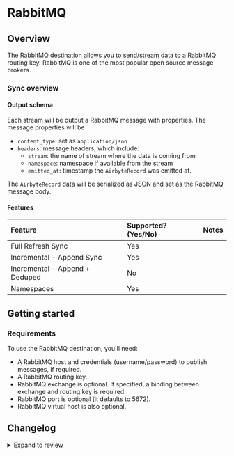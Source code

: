 # RabbitMQ

## Overview

The RabbitMQ destination allows you to send/stream data to a RabbitMQ routing key. RabbitMQ is one
of the most popular open source message brokers.

### Sync overview

#### Output schema

Each stream will be output a RabbitMQ message with properties. The message properties will be

- `content_type`: set as `application/json`
- `headers`: message headers, which include:
  - `stream`: the name of stream where the data is coming from
  - `namespace`: namespace if available from the stream
  - `emitted_at`: timestamp the `AirbyteRecord` was emitted at.

The `AirbyteRecord` data will be serialized as JSON and set as the RabbitMQ message body.

#### Features

| Feature                        | Supported?\(Yes/No\) | Notes |
| :----------------------------- | :------------------- | :---- |
| Full Refresh Sync              | Yes                  |       |
| Incremental - Append Sync      | Yes                  |       |
| Incremental - Append + Deduped | No                   |       |
| Namespaces                     | Yes                  |       |

## Getting started

### Requirements

To use the RabbitMQ destination, you'll need:

- A RabbitMQ host and credentials (username/password) to publish messages, if required.
- A RabbitMQ routing key.
- RabbitMQ exchange is optional. If specified, a binding between exchange and routing key is
  required.
- RabbitMQ port is optional (it defaults to 5672).
- RabbitMQ virtual host is also optional.

## Changelog

<details>
  <summary>Expand to review</summary>

| Version | Date             | Pull Request                                              | Subject                                         |
|:--------| :--------------- | :-------------------------------------------------------- | :---------------------------------------------- |
| 0.1.44 | 2025-07-21 | [63371](https://github.com/airbytehq/airbyte/pull/63371) | Update connector icon |
| 0.1.43 | 2025-05-24 | [60586](https://github.com/airbytehq/airbyte/pull/60586) | Update dependencies |
| 0.1.42 | 2025-05-10 | [59812](https://github.com/airbytehq/airbyte/pull/59812) | Update dependencies |
| 0.1.41 | 2025-05-03 | [58696](https://github.com/airbytehq/airbyte/pull/58696) | Update dependencies |
| 0.1.40 | 2025-04-19 | [58287](https://github.com/airbytehq/airbyte/pull/58287) | Update dependencies |
| 0.1.39 | 2025-04-12 | [57602](https://github.com/airbytehq/airbyte/pull/57602) | Update dependencies |
| 0.1.38 | 2025-04-05 | [56629](https://github.com/airbytehq/airbyte/pull/56629) | Update dependencies |
| 0.1.37 | 2025-03-22 | [56125](https://github.com/airbytehq/airbyte/pull/56125) | Update dependencies |
| 0.1.36 | 2025-03-08 | [55350](https://github.com/airbytehq/airbyte/pull/55350) | Update dependencies |
| 0.1.35 | 2025-03-01 | [54857](https://github.com/airbytehq/airbyte/pull/54857) | Update dependencies |
| 0.1.34 | 2025-02-22 | [54261](https://github.com/airbytehq/airbyte/pull/54261) | Update dependencies |
| 0.1.33 | 2025-02-15 | [53921](https://github.com/airbytehq/airbyte/pull/53921) | Update dependencies |
| 0.1.32 | 2025-02-01 | [52952](https://github.com/airbytehq/airbyte/pull/52952) | Update dependencies |
| 0.1.31 | 2025-01-25 | [52176](https://github.com/airbytehq/airbyte/pull/52176) | Update dependencies |
| 0.1.30 | 2025-01-18 | [51287](https://github.com/airbytehq/airbyte/pull/51287) | Update dependencies |
| 0.1.29 | 2024-12-28 | [50506](https://github.com/airbytehq/airbyte/pull/50506) | Update dependencies |
| 0.1.28 | 2024-12-21 | [50180](https://github.com/airbytehq/airbyte/pull/50180) | Update dependencies |
| 0.1.27 | 2024-12-14 | [49305](https://github.com/airbytehq/airbyte/pull/49305) | Update dependencies |
| 0.1.26 | 2024-11-25 | [48642](https://github.com/airbytehq/airbyte/pull/48642) | Update dependencies |
| 0.1.25 | 2024-10-29 | [47101](https://github.com/airbytehq/airbyte/pull/47101) | Update dependencies |
| 0.1.24 | 2024-10-12 | [46859](https://github.com/airbytehq/airbyte/pull/46859) | Update dependencies |
| 0.1.23 | 2024-10-05 | [46437](https://github.com/airbytehq/airbyte/pull/46437) | Update dependencies |
| 0.1.22 | 2024-09-28 | [46139](https://github.com/airbytehq/airbyte/pull/46139) | Update dependencies |
| 0.1.21 | 2024-09-21 | [45814](https://github.com/airbytehq/airbyte/pull/45814) | Update dependencies |
| 0.1.20 | 2024-09-14 | [45293](https://github.com/airbytehq/airbyte/pull/45293) | Update dependencies |
| 0.1.19 | 2024-08-31 | [44988](https://github.com/airbytehq/airbyte/pull/44988) | Update dependencies |
| 0.1.18 | 2024-08-24 | [44726](https://github.com/airbytehq/airbyte/pull/44726) | Update dependencies |
| 0.1.17 | 2024-08-22 | [44530](https://github.com/airbytehq/airbyte/pull/44530) | Update test dependencies |
| 0.1.16 | 2024-08-17 | [44336](https://github.com/airbytehq/airbyte/pull/44336) | Update dependencies |
| 0.1.15 | 2024-08-10 | [43622](https://github.com/airbytehq/airbyte/pull/43622) | Update dependencies |
| 0.1.14 | 2024-08-03 | [43078](https://github.com/airbytehq/airbyte/pull/43078) | Update dependencies |
| 0.1.13 | 2024-07-27 | [42759](https://github.com/airbytehq/airbyte/pull/42759) | Update dependencies |
| 0.1.12 | 2024-07-20 | [42222](https://github.com/airbytehq/airbyte/pull/42222) | Update dependencies |
| 0.1.11 | 2024-07-13 | [41689](https://github.com/airbytehq/airbyte/pull/41689) | Update dependencies |
| 0.1.10 | 2024-07-10 | [41279](https://github.com/airbytehq/airbyte/pull/41279) | Update dependencies |
| 0.1.9 | 2024-07-06 | [40991](https://github.com/airbytehq/airbyte/pull/40991) | Update dependencies |
| 0.1.8 | 2024-06-27 | [40215](https://github.com/airbytehq/airbyte/pull/40215) | Replaced deprecated AirbyteLogger with logging.Logger |
| 0.1.7 | 2024-06-25 | [40348](https://github.com/airbytehq/airbyte/pull/40348) | Update dependencies |
| 0.1.6 | 2024-06-22 | [40101](https://github.com/airbytehq/airbyte/pull/40101) | Update dependencies |
| 0.1.5 | 2024-06-06 | [39300](https://github.com/airbytehq/airbyte/pull/39300) | [autopull] Upgrade base image to v1.2.2 |
| 0.1.4 | 2024-05-21 | [38532](https://github.com/airbytehq/airbyte/pull/38532) | [autopull] base image + poetry + up_to_date |
| 0.1.3   | 2024-04-02       | [#36749](https://github.com/airbytehq/airbyte/pull/36749) | Un-archive connector (again)                    |
| 0.1.2   | 2024-03-05       | [#35838](https://github.com/airbytehq/airbyte/pull/35838) | Un-archive connector                            |
| 0.1.1   | 2022-09-09       | [16528](https://github.com/airbytehq/airbyte/pull/16528)  | Marked password field in spec as airbyte_secret |
| 0.1.0   | October 29, 2021 | [\#7560](https://github.com/airbytehq/airbyte/pull/7560)  | Initial release                                 |

</details>
